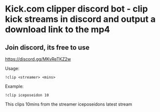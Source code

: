 # Kick.com clipper discord bot - clip kick streams in discord and output a download link to the mp4


## Join discord, its free to use
https://discord.gg/MKvReTKZ2w


Usage:
```
!clip <streamer> <mins>
```
Example:
```
!clip iceposeidon 10
```
This clips 10mins from the streamer iceposeidons latest stream

